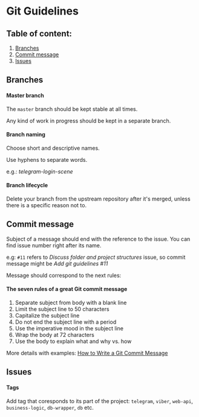 # Git Guidelines

## Table of content:
1. [Branches](#branches)
2. [Commit message](#commit-message)
3. [Issues](#issues)


## Branches

#### Master branch

The `master` branch should be kept stable at all times.

Any kind of work in progress should be kept in a separate branch.

#### Branch naming

Choose short and descriptive names.

Use hyphens to separate words.

e.g.: *telegram-login-scene*

#### Branch lifecycle

Delete your branch from the upstream repository after it's merged, unless there is a specific reason not to.

## Commit message

Subject of a message should end with the reference to the issue. You can find issue number right after its name.

e.g: `#11` refers to *Discuss folder and project structures* issue, so commit message might be *Add git guidelines #11*

Message should correspond to the next rules:

#### The seven rules of a great Git commit message
1. Separate subject from body with a blank line
2. Limit the subject line to 50 characters
3. Capitalize the subject line
4. Do not end the subject line with a period
5. Use the imperative mood in the subject line
6. Wrap the body at 72 characters
7. Use the body to explain what and why vs. how

More details with examples: [How to Write a Git Commit Message](https://chris.beams.io/posts/git-commit/)

## Issues

#### Tags

Add tag that coresponds to its part of the project: `telegram`, `viber`, `web-api`, `business-logic`, `db-wrapper`, `db` etc.
